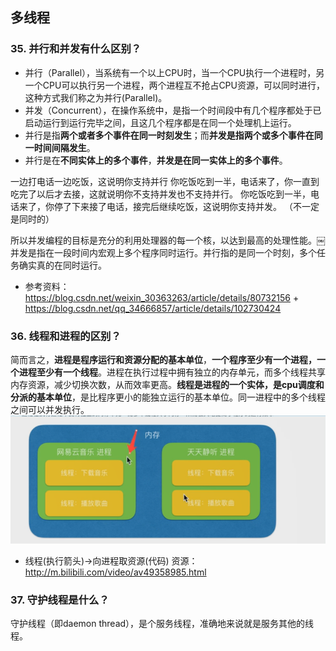 ## 多线程
### 35. 并行和并发有什么区别？
* 并行（Parallel），当系统有一个以上CPU时，当一个CPU执行一个进程时，另一个CPU可以执行另一个进程，两个进程互不抢占CPU资源，可以同时进行，这种方式我们称之为并行(Parallel)。
* 并发（Concurrent），在操作系统中，是指一个时间段中有几个程序都处于已启动运行到运行完毕之间，且这几个程序都是在同一个处理机上运行。
* 并行是指**两个或者多个事件在同一时刻发生**；而**并发是指两个或多个事件在同一时间间隔发生**。
* 并行是在**不同实体上的多个事件**，**并发是在同一实体上的多个事件**。

 一边打电话一边吃饭，这说明你支持并行
你吃饭吃到一半，电话来了，你一直到吃完了以后才去接，这就说明你不支持并发也不支持并行。
你吃饭吃到一半，电话来了，你停了下来接了电话，接完后继续吃饭，这说明你支持并发。  （不一定是同时的）

所以并发编程的目标是充分的利用处理器的每一个核，以达到最高的处理性能。￼并发是指在一段时间内宏观上多个程序同时运行。并行指的是同一个时刻，多个任务确实真的在同时运行。

* 参考资料：https://blog.csdn.net/weixin_30363263/article/details/80732156 + https://blog.csdn.net/qq_34666857/article/details/102730424

### 36. 线程和进程的区别？
简而言之，**进程是程序运行和资源分配的基本单位**，**一个程序至少有一个进程，一个进程至少有一个线程**。进程在执行过程中拥有独立的内存单元，而多个线程共享内存资源，减少切换次数，从而效率更高。**线程是进程的一个实体，是cpu调度和分派的基本单位**，是比程序更小的能独立运行的基本单位。同一进程中的多个线程之间可以并发执行。
![](/img/36.png)
* 线程(执行箭头)->向进程取资源(代码)
资源： http://m.bilibili.com/video/av49358985.html


### 37. 守护线程是什么？
守护线程（即daemon thread），是个服务线程，准确地来说就是服务其他的线程。

### 







